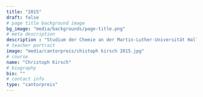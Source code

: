```yaml
---
title: "2015"
draft: false
# page title background image
bg_image: "media/backgrounds/page-title.png"
# meta description
description : "Studium der Chemie an der Martin-Luther-Universität Halle"
# teacher portrait
image: "media/cantorpreis/chistoph kirsch 2015.jpg"
# course
name: "Christoph Kirsch"
# biography
bio: ""
# contact info
type: "cantorpreis"
---
```

